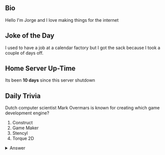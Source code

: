 ## Bio

Hello I'm Jorge and I love making things for the internet

## Joke of the Day

I used to have a job at a calendar factory but I got the sack because I took a couple of days off.

## Home Server Up-Time

Its been **10 days** since this server shutdown


## Daily Trivia

Dutch computer scientist Mark Overmars is known for creating which game development engine?
 1. Construct
 2. Game Maker
 3. Stencyl
 4. Torque 2D

<details>
  <summary>Answer</summary>
  Game Maker
</details>
